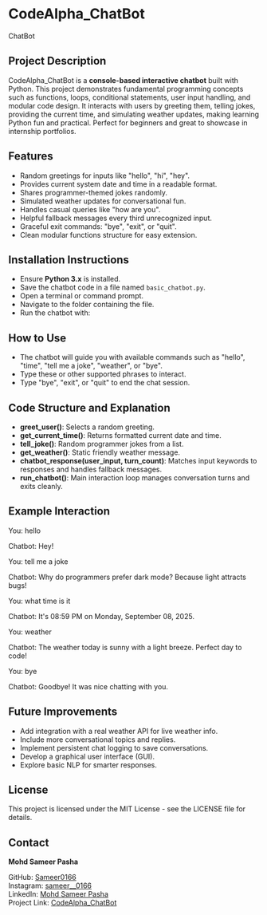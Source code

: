 # CodeAlpha_ChatBot
ChatBot
## Project Description  
CodeAlpha_ChatBot is a **console-based interactive chatbot** built with Python. This project demonstrates fundamental programming concepts such as functions, loops, conditional statements, user input handling, and modular code design. It interacts with users by greeting them, telling jokes, providing the current time, and simulating weather updates, making learning Python fun and practical. Perfect for beginners and great to showcase in internship portfolios.

## Features  
- Random greetings for inputs like "hello", "hi", "hey".  
- Provides current system date and time in a readable format.  
- Shares programmer-themed jokes randomly.  
- Simulated weather updates for conversational fun.  
- Handles casual queries like "how are you".  
- Helpful fallback messages every third unrecognized input.  
- Graceful exit commands: "bye", "exit", or "quit".  
- Clean modular functions structure for easy extension.

## Installation Instructions  
- Ensure **Python 3.x** is installed.  
- Save the chatbot code in a file named `basic_chatbot.py`.  
- Open a terminal or command prompt.  
- Navigate to the folder containing the file.  
- Run the chatbot with:  

## How to Use  
- The chatbot will guide you with available commands such as "hello", "time", "tell me a joke", "weather", or "bye".  
- Type these or other supported phrases to interact.  
- Type "bye", "exit", or "quit" to end the chat session.

## Code Structure and Explanation  
- **greet_user()**: Selects a random greeting.  
- **get_current_time()**: Returns formatted current date and time.  
- **tell_joke()**: Random programmer jokes from a list.  
- **get_weather()**: Static friendly weather message.  
- **chatbot_response(user_input, turn_count)**: Matches input keywords to responses and handles fallback messages.  
- **run_chatbot()**: Main interaction loop manages conversation turns and exits cleanly.

## Example Interaction  
You: hello

Chatbot: Hey!

You: tell me a joke

Chatbot: Why do programmers prefer dark mode? Because light attracts bugs!

You: what time is it

Chatbot: It's 08:59 PM on Monday, September 08, 2025.

You: weather

Chatbot: The weather today is sunny with a light breeze. Perfect day to code!

You: bye

Chatbot: Goodbye! It was nice chatting with you.

## Future Improvements  
- Add integration with a real weather API for live weather info.  
- Include more conversational topics and replies.  
- Implement persistent chat logging to save conversations.  
- Develop a graphical user interface (GUI).  
- Explore basic NLP for smarter responses.

## License  
This project is licensed under the MIT License - see the LICENSE file for details.

## Contact  
**Mohd Sameer Pasha**

GitHub: [Sameer0166](https://github.com/Sameer0166)  
Instagram: [sameer__0166](https://www.instagram.com/sameer__0166)  
LinkedIn: [Mohd Sameer Pasha](https://www.linkedin.com/in/mohd-sameer-pasha-987785363)  
Project Link: [CodeAlpha_ChatBot](https://github.com/Sameer0166/CodeAlpha_ChatBot)
